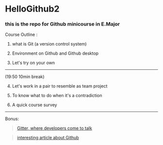 # HelloGithub2


### this is the repo for Github minicourse in E.Major 





Course Outline : 

 1. what is Git (a version control system)
 
 2. Environment on Github and Github desktop

 3. Let's try on your own 
 
 ---
 
 (19:50 10min break)
 
 4. Let's work in a pair to resemble as team project
 
 5. To know what to do when it's a contradiction
 
 6. A quick course survey
 
 ---
 
 Bonus:
 
> [Gitter, where developers come to talk](https://gitter.im/apps)

> [interesting article about Github](https://www.ithome.com.tw/news/95284)


